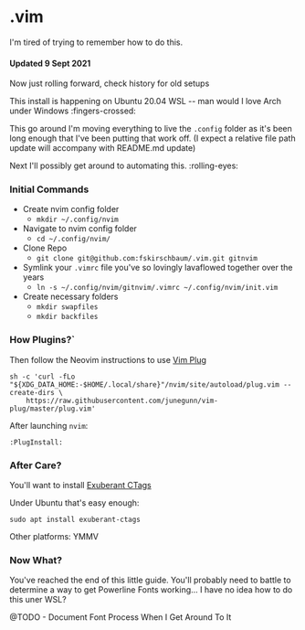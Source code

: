 # .vim

I'm tired of trying to remember how to do this.

#### Updated 9 Sept 2021

Now just rolling forward, check history for old setups

This install is happening on Ubuntu 20.04 WSL -- man would I love Arch under Windows :fingers-crossed: 

This go around I'm moving everything to live the `.config` folder as it's been long enough that I've been putting that work off. (I expect a relative file path update will accompany with README.md update)

Next I'll possibly get around to automating this. :rolling-eyes: 

### Initial Commands

- Create nvim config folder
    - `mkdir ~/.config/nvim`
- Navigate to nvim config folder
    - `cd ~/.config/nvim/`
- Clone Repo
    - `git clone git@github.com:fskirschbaum/.vim.git gitnvim`
- Symlink your `.vimrc` file you've so lovingly lavaflowed together over the years
    - `ln -s ~/.config/nvim/gitnvim/.vimrc ~/.config/nvim/init.vim`
- Create necessary folders
    - `mkdir swapfiles`
    - `mkdir backfiles`

### How Plugins?`

Then follow the Neovim instructions to use [Vim Plug](https://github.com/junegunn/vim-plug)

```
sh -c 'curl -fLo "${XDG_DATA_HOME:-$HOME/.local/share}"/nvim/site/autoload/plug.vim --create-dirs \
    https://raw.githubusercontent.com/junegunn/vim-plug/master/plug.vim'
```

After launching `nvim`:

`:PlugInstall:`

### After Care?

You'll want to install [Exuberant CTags](http://ctags.sourceforge.net/)

Under Ubuntu that's easy enough:

```
sudo apt install exuberant-ctags
```

Other platforms: YMMV

### Now What?

You've reached the end of this little guide. You'll probably need to battle to determine a way to get Powerline Fonts working... I have no idea how to do this uner WSL?

@TODO - Document Font Process When I Get Around To It

